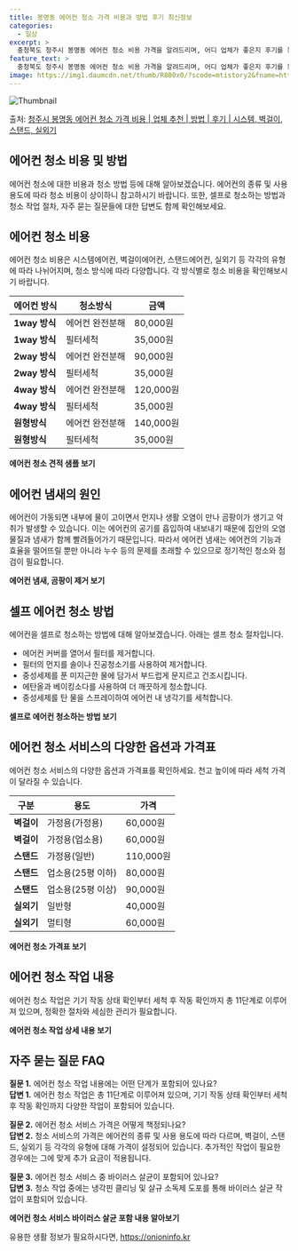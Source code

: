 ```yaml
---
title: 봉명동 에어컨 청소 가격 비용과 방법 후기 최신정보
categories:
  - 일상
excerpt: >
  충청북도 청주시 봉명동 에어컨 청소 비용 가격을 알려드리며, 어디 업체가 좋은지 후기를 통해 알아보겠습니다. 현재 글에서는 시스템, 벽걸이, 스탠드, 실외기 각각에 대해 청소 비용이 나와 있으니 참고하시면 되겠습니다. 에어컨 분해 청소 방법 보기 👈 클릭셀프 에어컨 청소 방법 보기👈 클릭청주시 봉명동 에어컨 청소 비용시스템에어컨 방식클리닝방식금액1way 방식에어컨 완전분해80,000원1way 방식에어컨 필터세척35,000원2way 방식에어컨 완전분해90,000원2way 방식에어컨 필터세척35,000원4way 방식에어컨 완전분해120,000원4way 방식에어컨 필터세척35,000원원형방식에어컨 완전분해140,000원원형방식에어컨 필터세척35,000원에어컨 청소 견적 샘플 보기 👈 클릭에어컨 냄새의 원인에어..
feature_text: >
  충청북도 청주시 봉명동 에어컨 청소 비용 가격을 알려드리며, 어디 업체가 좋은지 후기를 통해 알아보겠습니다. 현재 글에서는 시스템, 벽걸이, 스탠드, 실외기 각각에 대해 청소 비용이 나와 있으니 참고하시면 되겠습니다. 에어컨 분해 청소 방법 보기 👈 클릭셀프 에어컨 청소 방법 보기👈 클릭청주시 봉명동 에어컨 청소 비용시스템에어컨 방식클리닝방식금액1way 방식에어컨 완전분해80,000원1way 방식에어컨 필터세척35,000원2way 방식에어컨 완전분해90,000원2way 방식에어컨 필터세척35,000원4way 방식에어컨 완전분해120,000원4way 방식에어컨 필터세척35,000원원형방식에어컨 완전분해140,000원원형방식에어컨 필터세척35,000원에어컨 청소 견적 샘플 보기 👈 클릭에어컨 냄새의 원인에어..
image: https://img1.daumcdn.net/thumb/R800x0/?scode=mtistory2&fname=https%3A%2F%2Fblog.kakaocdn.net%2Fdn%2F6U99p%2FbtsHx8bvFsa%2FKPjVEZ8ho0fKy5Uo3dg80K%2Fimg.webp
---
```


![Thumbnail](https://img1.daumcdn.net/thumb/R800x0/?scode=mtistory2&fname=https%3A%2F%2Fblog.kakaocdn.net%2Fdn%2F6U99p%2FbtsHx8bvFsa%2FKPjVEZ8ho0fKy5Uo3dg80K%2Fimg.webp)

<p>출처: <a href="https://onioninfo.kr/entry/%EC%B2%AD%EC%A3%BC%EC%8B%9C-%EB%B4%89%EB%AA%85%EB%8F%99-%EC%97%90%EC%96%B4%EC%BB%A8-%EC%B2%AD%EC%86%8C-%EA%B0%80%EA%B2%A9-%EB%B9%84%EC%9A%A9-%EC%97%85%EC%B2%B4-%EC%B6%94%EC%B2%9C-%EB%B0%A9%EB%B2%95-%ED%9B%84%EA%B8%B0-%EC%8B%9C%EC%8A%A4%ED%85%9C-%EB%B2%BD%EA%B1%B8%EC%9D%B4-%EC%8A%A4%ED%83%A0%EB%93%9C-%EC%8B%A4%EC%99%B8%EA%B8%B0" rel="dofollow">청주시 봉명동 에어컨 청소 가격 비용 | 업체 추천 | 방법 | 후기 | 시스템, 벽걸이, 스탠드, 실외기</a> </p>

## 에어컨 청소 비용 및 방법

에어컨 청소에 대한 비용과 청소 방법 등에 대해 알아보겠습니다. 에어컨의 종류 및 사용 용도에 따라 청소 비용이 상이하니 참고하시기
바랍니다. 또한, 셀프로 청소하는 방법과 청소 작업 절차, 자주 묻는 질문들에 대한 답변도 함께 확인해보세요.

## 에어컨 청소 비용

에어컨 청소 비용은 시스템에어컨, 벽걸이에어컨, 스탠드에어컨, 실외기 등 각각의 유형에 따라 나뉘어지며, 청소 방식에 따라 다양합니다. 각
방식별로 청소 비용을 확인해보시기 바랍니다.

**에어컨 방식** | **청소방식** | **금액**  
---|---|---  
**1way 방식** | 에어컨 완전분해 | 80,000원  
**1way 방식** | 필터세척 | 35,000원  
**2way 방식** | 에어컨 완전분해 | 90,000원  
**2way 방식** | 필터세척 | 35,000원  
**4way 방식** | 에어컨 완전분해 | 120,000원  
**4way 방식** | 필터세척 | 35,000원  
**원형방식** | 에어컨 완전분해 | 140,000원  
**원형방식** | 필터세척 | 35,000원  
  
**에어컨 청소 견적 샘플 보기**

## **에어컨 냄새의 원인**

에어컨이 가동되면 내부에 물이 고이면서 먼지나 생활 오염이 만나 곰팡이가 생기고 악취가 발생할 수 있습니다. 이는 에어컨의 공기를 흡입하여
내보내기 때문에 집안의 오염 물질과 냄새가 함께 빨려들어가기 때문입니다. 따라서 에어컨 냄새는 에어컨의 기능과 효율을 떨어뜨릴 뿐만 아니라
누수 등의 문제를 초래할 수 있으므로 정기적인 청소와 점검이 필요합니다.

**에어컨 냄새, 곰팡이 제거 보기**

## **셀프 에어컨 청소 방법**

에어컨을 셀프로 청소하는 방법에 대해 알아보겠습니다. 아래는 셀프 청소 절차입니다.

  * 에어컨 커버를 열어서 필터를 제거합니다.
  * 필터의 먼지를 솔이나 진공청소기를 사용하여 제거합니다.
  * 중성세제를 푼 미지근한 물에 담가서 부드럽게 문지르고 건조시킵니다.
  * 에탄올과 베이킹소다를 사용하여 더 깨끗하게 청소합니다.
  * 중성세제를 탄 물을 스프레이하여 에어컨 내 냉각기를 세척합니다.

**셀프로 에어컨 청소하는 방법 보기**

## **에어컨 청소 서비스의 다양한 옵션과 가격표**

에어컨 청소 서비스의 다양한 옵션과 가격표를 확인하세요. 천고 높이에 따라 세척 가격이 달라질 수 있습니다.

**구분** | **용도** | **가격**  
---|---|---  
**벽걸이** | 가정용(가정용) | 60,000원  
**벽걸이** | 가정용(업소용) | 60,000원  
**스탠드** | 가정용(일반) | 110,000원  
**스탠드** | 업소용(25평 이하) | 80,000원  
**스탠드** | 업소용(25평 이상) | 90,000원  
**실외기** | 일반형 | 40,000원  
**실외기** | 멀티형 | 60,000원  
  
**에어컨 청소 가격표 보기**

## **에어컨 청소 작업 내용**

에어컨 청소 작업은 기기 작동 상태 확인부터 세척 후 작동 확인까지 총 11단계로 이루어져 있으며, 정확한 절차와 세심한 관리가 필요합니다.

**에어컨 청소 작업 상세 내용 보기**

## **자주 묻는 질문 FAQ**

**질문 1.** 에어컨 청소 작업 내용에는 어떤 단계가 포함되어 있나요?  
**답변 1.** 에어컨 청소 작업은 총 11단계로 이루어져 있으며, 기기 작동 상태 확인부터 세척 후 작동 확인까지 다양한 작업이 포함되어
있습니다.

**질문 2.** 에어컨 청소 서비스 가격은 어떻게 책정되나요?  
**답변 2.** 청소 서비스의 가격은 에어컨의 종류 및 사용 용도에 따라 다르며, 벽걸이, 스탠드, 실외기 등 각각의 유형에 대해 가격이
설정되어 있습니다. 추가적인 작업이 필요한 경우에는 그에 맞게 추가 요금이 적용됩니다.

**질문 3.** 에어컨 청소 서비스 중 바이러스 살균이 포함되어 있나요?  
**답변 3.** 청소 작업 중에는 냉각핀 클리닝 및 살규 소독제 도포를 통해 바이러스 살균 작업이 포함되어 있습니다.

**에어컨 청소 서비스 바이러스 살균 포함 내용 알아보기**



 

유용한 생활 정보가 필요하시다면, <a href="https://onioninfo.kr" rel="dofollow">https://onioninfo.kr</a>



